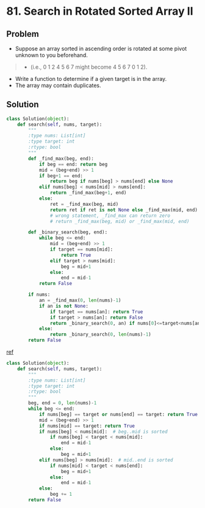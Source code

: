 # 81. Search in Rotated Sorted Array II

## Problem
- Suppose an array sorted in ascending order is rotated at some pivot unknown to you beforehand.

> - (i.e., 0 1 2 4 5 6 7 might become 4 5 6 7 0 1 2).

- Write a function to determine if a given target is in the array.
- The array may contain duplicates.

## Solution
```python
class Solution(object):
    def search(self, nums, target):
        """
        :type nums: List[int]
        :type target: int
        :rtype: bool
        """
        def _find_max(beg, end):
            if beg == end: return beg
            mid = (beg+end) >> 1
            if beg+1 == end:
                return beg if nums[beg] > nums[end] else None
            elif nums[beg] < nums[mid] > nums[end]:
                return _find_max(beg+1, end)
            else:
                ret = _find_max(beg, mid)
                return ret if ret is not None else _find_max(mid, end)
                # wrong statement, _find_max can return zero
                # return _find_max(beg, mid) or _find_max(mid, end)

        def _binary_search(beg, end):
            while beg <= end:
                mid = (beg+end) >> 1
                if target == nums[mid]:
                    return True
                elif target > nums[mid]:
                    beg = mid+1
                else:
                    end = mid-1
            return False

        if nums:
            an = _find_max(0, len(nums)-1)
            if an is not None:
                if target == nums[an]: return True
                if target > nums[an]: return False
                return _binary_search(0, an) if nums[0]<=target<nums[an] else _binary_search(an+1, len(nums)-1)
            else:
                return _binary_search(0, len(nums)-1)
        return False
```

[ref](https://discuss.leetcode.com/topic/310/when-there-are-duplicates-the-worst-case-is-o-n-could-we-do-better)
```python
class Solution(object):
    def search(self, nums, target):
        """
        :type nums: List[int]
        :type target: int
        :rtype: bool
        """
        beg, end = 0, len(nums)-1
        while beg <= end:
            if nums[beg] == target or nums[end] == target: return True
            mid = (beg+end) >> 1
            if nums[mid] == target: return True
            if nums[beg] < nums[mid]:  # beg..mid is sorted
                if nums[beg] < target < nums[mid]:
                    end = mid-1
                else:
                    beg = mid+1
            elif nums[beg] > nums[mid]:  # mid..end is sorted
                if nums[mid] < target < nums[end]:
                    beg = mid+1
                else:
                    end = mid-1
            else:
                beg += 1
        return False
```
